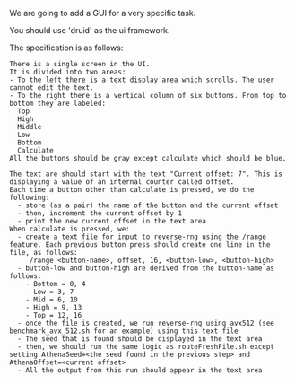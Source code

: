 We are going to add a GUI for a very specific task.

You should use 'druid' as the ui framework.

The specification is as follows:

    There is a single screen in the UI.
    It is divided into two areas:
    - To the left there is a text display area which scrolls. The user cannot edit the text.
    - To the right there is a vertical column of six buttons. From top to bottom they are labeled:
      Top
      High
      Middle
      Low
      Bottom
      Calculate
    All the buttons should be gray except calculate which should be blue.

    The text are should start with the text "Current offset: 7". This is displaying a value of an internal counter called offset.
    Each time a button other than calculate is pressed, we do the following:
      - store (as a pair) the name of the button and the current offset
      - then, increment the current offset by 1
      - print the new current offset in the text area
    When calculate is pressed, we:
      - create a text file for input to reverse-rng using the /range feature. Each previous button press should create one line in the file, as follows:
         /range <button-name>, offset, 16, <button-low>, <button-high>
      - button-low and button-high are derived from the button-name as follows:
        - Bottom = 0, 4
        - Low = 3, 7
        - Mid = 6, 10
        - High = 9, 13
        - Top = 12, 16
      - once the file is created, we run reverse-rng using avx512 (see benchmark_avx_512.sh for an example) using this text file
      - The seed that is found should be displayed in the text area
      - then, we should run the same logic as routeFreshFile.sh except setting AthenaSeed=<the seed found in the previous step> and AthenaOffset=<current offset>
      - All the output from this run should appear in the text area
